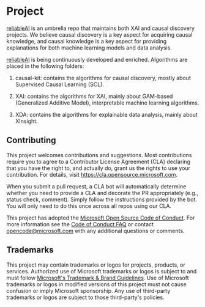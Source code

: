 # Project

[reliableAI](https://github.com/microsoft/reliableAI) is an umbrella repo that maintains both XAI and causal discovery projects. We believe causal discovery is a key aspect for acquiring causal knowledge, and causal knowledge is a key aspect for providing explanations for both machine learning models and data analysis.

[reliableAI](https://github.com/microsoft/reliableAI) is being continuously developed and enriched. Algorithms are placed in the following folders:

1. causal-kit: contains the algorithms for causal discovery, mostly about Supervised Causal Learning (SCL).

2. XAI: contains the algorithms for XAI, mainly about GAM-based (Generalized Additive Model), interpretable machine learning algorithms.

3. XDA: contains the algorithms for explainable data analysis, mainly about XInsight.


## Contributing

This project welcomes contributions and suggestions.  Most contributions require you to agree to a
Contributor License Agreement (CLA) declaring that you have the right to, and actually do, grant us
the rights to use your contribution. For details, visit https://cla.opensource.microsoft.com.

When you submit a pull request, a CLA bot will automatically determine whether you need to provide
a CLA and decorate the PR appropriately (e.g., status check, comment). Simply follow the instructions
provided by the bot. You will only need to do this once across all repos using our CLA.

This project has adopted the [Microsoft Open Source Code of Conduct](https://opensource.microsoft.com/codeofconduct/).
For more information see the [Code of Conduct FAQ](https://opensource.microsoft.com/codeofconduct/faq/) or
contact [opencode@microsoft.com](mailto:opencode@microsoft.com) with any additional questions or comments.

## Trademarks

This project may contain trademarks or logos for projects, products, or services. Authorized use of Microsoft 
trademarks or logos is subject to and must follow 
[Microsoft's Trademark & Brand Guidelines](https://www.microsoft.com/en-us/legal/intellectualproperty/trademarks/usage/general).
Use of Microsoft trademarks or logos in modified versions of this project must not cause confusion or imply Microsoft sponsorship.
Any use of third-party trademarks or logos are subject to those third-party's policies.
